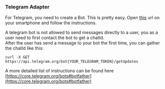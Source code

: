 ### Telegram Adapter

 
For Telegram, you need to create a Bot. This is pretty easy. Open [this](https://telegram.me/BotFather) url on your smartphone and follow the instructions.
  
A telegram bot is not allowed to send messages directly to a user, you as a user need to first contact the bot to get a chatId.        
After the user has send a message to your bot the first time, you can gather the chatId like this:   

```  
curl -X GET https://api.telegram.org/bot{YOUR_TELEGRAM_TOKEN}/getUpdates  
```  
  
A more detailed list of instructions can be found here [https://core.telegram.org/bots#botfather](https://core.telegram.org/bots#botfather)
